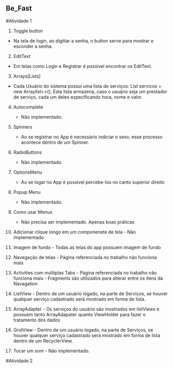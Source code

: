 ## Be_Fast


#Atividade 1

1. Toggle button
  - Na tela de login, ao digitiar a senha, o button serve para mostrar e esconder a senha.

2. EditText
  - Em telas como Login e Registrar é possível encontrar os EditText.
  
3. Arrays[Lists]
  - Cada Usuário do sistema possui uma lista de serviços: List<Servico> servicos = new Arraylist<>(); Esta lista armazena, caso o usuário seja um prestador de serviço, cada um deles especificando hora, nome e valor.
  
4. Autocomplete
   - Não implementado.
 
 5. Spinners
    - Ao se registrar no App é necessário indiciar o sexo, esse processo acontece dentro de um Spinner.
  
 6. RadioButtons
    - Não implementado.
   
 7. OptionsMenu
    - Ao se logar no App é possível percebe-los no canto superior direito
    
 8. Popup Menu
    - Não implementado.
   
 9. Como usar Menus
    - Não precisa ser implementado. Apenas boas práticas
    
 10. Adicionar clique longo em um componenete de tela
    - Não implementado.

 11. Imagem de fundo
    - Todas as telas do app possuem imagem de fundo
  
  12. Navegação de telas
    - Página referenciada no trabalho não funciona mais
   
  13. Activities	com	múltiplas	Tabs
    - Página referenciada no trabalho não funciona mais
    - Fragments são utilizados para alterar entre os itens da Navagation 

  14. ListView
    - Dentro de um usuário logado, na parte de Serviços, se houver qualquer serviço cadastrado será mostrado em forma de lista.
  
  15. ArrayAdapter
    - Os serviços do usuário são mostrados em listViews e possuem tanto ArrayAdapater quanto ViewHolder para fazer o tratamento dos dados

  16. GridView
    - Dentro de um usuário logado, na parte de Serviços, se houver qualquer serviço cadastrado será mostrado em forma de lista dentro de um RecyclerView.
  
  17. Tocar um som
    - Não implementado.

#Atividade 2
